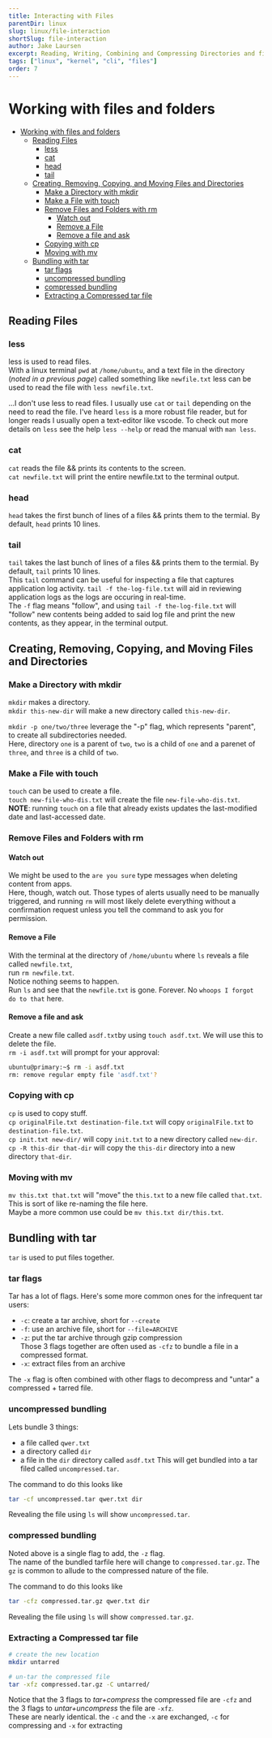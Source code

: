 ```yaml
---
title: Interacting with Files
parentDir: linux
slug: linux/file-interaction
shortSlug: file-interaction
author: Jake Laursen
excerpt: Reading, Writing, Combining and Compressing Directories and files
tags: ["linux", "kernel", "cli", "files"]
order: 7
---
```


# Working with files and folders
- [Working with files and folders](#working-with-files-and-folders)
  - [Reading Files](#reading-files)
    - [less](#less)
    - [cat](#cat)
    - [head](#head)
    - [tail](#tail)
  - [Creating, Removing, Copying, and Moving Files and Directories](#creating-removing-copying-and-moving-files-and-directories)
    - [Make a Directory with mkdir](#make-a-directory-with-mkdir)
    - [Make a File with touch](#make-a-file-with-touch)
    - [Remove Files and Folders with rm](#remove-files-and-folders-with-rm)
      - [Watch out](#watch-out)
      - [Remove a File](#remove-a-file)
      - [Remove a file and ask](#remove-a-file-and-ask)
    - [Copying with cp](#copying-with-cp)
    - [Moving with mv](#moving-with-mv)
  - [Bundling with tar](#bundling-with-tar)
    - [tar flags](#tar-flags)
    - [uncompressed bundling](#uncompressed-bundling)
    - [compressed bundling](#compressed-bundling)
    - [Extracting a Compressed tar file](#extracting-a-compressed-tar-file)

## Reading Files
### less  
less is used to read files.  
With a linux terminal `pwd` at `/home/ubuntu`, and a text file in the directory (_noted in a previous page_) called something like `newfile.txt` less can be used to read the file with `less newfile.txt`.  

...I don't use less to read files. I usually use `cat` or `tail` depending on the need to read the file. I've heard `less` is a more robust file reader, but for longer reads I usually open a text-editor like vscode. To check out more details on `less` see the help `less --help` or read the manual with `man less`.  

### cat  
`cat` reads the file && prints its contents to the screen.  
`cat newfile.txt` will print the entire newfile.txt to the terminal output.  

### head  
`head` takes the first bunch of lines of a files && prints them to the termial. By default, `head` prints 10 lines.   
### tail  
`tail` takes the last bunch of lines of a files && prints them to the termial. By default, `tail` prints 10 lines.  
This `tail` command can be useful for inspecting a file that captures application log activity. `tail -f the-log-file.txt` will aid in reviewing application logs as the logs are occuring in real-time.  
The `-f` flag means "follow", and using `tail -f the-log-file.txt` will "follow" new contents being added to said log file and print the new contents, as they appear, in the terminal output.  

## Creating, Removing, Copying, and Moving Files and Directories

### Make a Directory with mkdir
`mkdir` makes a directory.  
`mkdir this-new-dir` will make a new directory called `this-new-dir`.  

`mkdir -p one/two/three` leverage the "-p" flag, which represents "parent", to create all subdirectories needed.  
Here, directory `one` is a parent of `two`, `two` is a child of `one` and a parenet of `three`, and `three` is a child of `two`.  

### Make a File with touch
`touch` can be used to create a file.  
`touch new-file-who-dis.txt` will create the file `new-file-who-dis.txt`.  
**NOTE**: running `touch` on a file that already exists updates the last-modified date and last-accessed date.  

### Remove Files and Folders with rm
#### Watch out
We might be used to the `are you sure` type messages when deleting content from apps.  \
Here, though, watch out. Those types of alerts usually need to be manually triggered, and running `rm` will most likely delete everything without a confirmation request unless you tell the command to ask you for permission.  

#### Remove a File
With the terminal at the directory of `/home/ubuntu` where `ls` reveals a file called `newfile.txt`,  
run `rm newfile.txt`.  
Notice nothing seems to happen.  
Run `ls` and see that the `newfile.txt` is gone. Forever. No `whoops I forgot do to that` here.  

#### Remove a file and ask
Create a new file called `asdf.txt`by using `touch asdf.txt`. We will use this to delete the file.  
`rm -i asdf.txt` will prompt for your approval:
```bash
ubuntu@primary:~$ rm -i asdf.txt 
rm: remove regular empty file 'asdf.txt'?
```


### Copying with cp
`cp` is used to copy stuff.  
`cp originalFile.txt destination-file.txt` will copy `originalFile.txt` to `destination-file.txt`.  
`cp init.txt new-dir/` will copy `init.txt` to a new directory called `new-dir`.  
`cp -R this-dir that-dir` will copy the `this-dir` directory into a new directory `that-dir`.  

### Moving with mv
`mv this.txt that.txt` will "move" the `this.txt` to a new file called `that.txt`. This is sort of like re-naming the file here.  
Maybe a more common use could be `mv this.txt dir/this.txt`.  

## Bundling with tar
`tar` is used to put files together.  
### tar flags
Tar has a lot of flags. Here's some more common ones for the infrequent tar users:
- `-c`: create a tar archive, short for `--create`  
- `-f`: use an archive file, short for `--file=ARCHIVE`  
- `-z`: put the tar archive through gzip compression  
Those 3 flags together are often used as `-cfz` to bundle a file in a compressed format.  
- `-x`: extract files from an archive

The `-x` flag is often combined with other flags to decompress and "untar" a compressed + tarred file.  

### uncompressed bundling
Lets bundle 3 things:
- a file called `qwer.txt`
- a directory called `dir`
- a file in the `dir` directory called `asdf.txt`
This will get bundled into a tar filed called `uncompressed.tar`.  

The command to do this looks like  
```bash
tar -cf uncompressed.tar qwer.txt dir
```
Revealing the file using `ls` will show `uncompressed.tar`.  

### compressed bundling
Noted above is a single flag to add, the `-z` flag.  
The name of the bundled tarfile here will change to `compressed.tar.gz`.  The `gz` is common to allude to the compressed nature of the file.  

The command to do this looks like  
```bash
tar -cfz compressed.tar.gz qwer.txt dir
```
Revealing the file using `ls` will show `compressed.tar.gz`.  

### Extracting a Compressed tar file
```bash
# create the new location
mkdir untarred

# un-tar the compressed file
tar -xfz compressed.tar.gz -C untarred/
```
Notice that the 3 flags to _tar+compress_ the compressed file are `-cfz` and the 3 flags to _untar+uncompress_ the file are `-xfz`.  
These are nearly identical. the `-c` and the `-x` are exchanged, `-c` for compressing and `-x` for extracting
